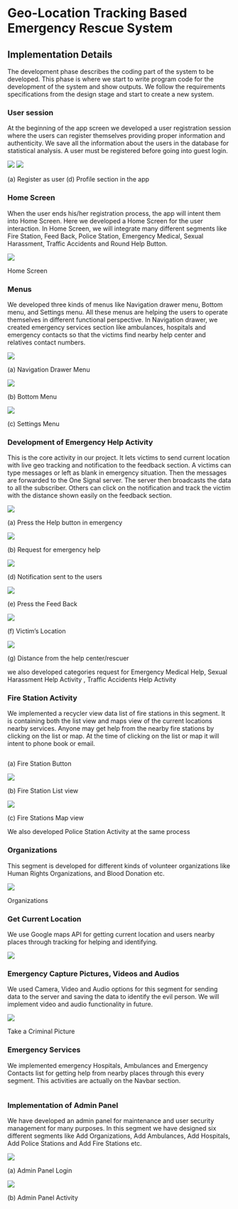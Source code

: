 # Geo-Location Tracking Based Emergency Rescue System
## Implementation Details
The development phase describes the coding part of the system to be developed. This phase is where we start to write program code for the development of the system and show outputs. We follow the requirements specifications from the design stage and start to create a new system. 

### User session 
At the beginning of the app screen we developed a user registration session where the users can register themselves providing proper information and authenticity. We save all the information about the users in the database for statistical analysis. A user must be registered before going into guest login.

![](https://github.com/smilesifat/SafeGuard/blob/master/images/register.png)    ![](https://github.com/smilesifat/SafeGuard/blob/master/images/profile.png)

(a) Register as user	                                                         (d) Profile section in the app

### Home Screen
When the user ends his/her registration process, the app will intent them into Home Screen. Here we developed a Home Screen for the user interaction. In Home Screen, we will integrate many different segments like Fire Station, Feed Back, Police Station, Emergency Medical, Sexual Harassment, Traffic Accidents and Round Help Button.
 
 ![](https://github.com/smilesifat/SafeGuard/blob/master/images/home.png)
 
Home Screen
### Menus
We developed three kinds of menus like Navigation drawer menu, Bottom menu, and Settings menu. All these menus are helping the users to operate themselves in different functional perspective. In Navigation drawer, we created emergency services section like ambulances, hospitals and emergency contacts so that the victims find nearby help center and relatives contact numbers. 

![](https://github.com/smilesifat/SafeGuard/blob/master/images/navigation_menu.png)

(a) Navigation Drawer Menu 		

![](https://github.com/smilesifat/SafeGuard/blob/master/images/bottom_menu.png)

(b) Bottom Menu	    

![](https://github.com/smilesifat/SafeGuard/blob/master/images/settings_menu.png)

(c) Settings Menu

### Development of Emergency Help Activity
This is the core activity in our project. It lets victims to send current location with live geo tracking and notification to the feedback section. A victims can type messages or left as blank in emergency situation. Then the messages are forwarded to the One Signal server. The server then broadcasts the data to all the subscriber. Others can click on the notification and track the victim with the distance shown easily on the feedback section.

![](https://github.com/smilesifat/SafeGuard/blob/master/images/help_button.png)
       
(a) Press the Help button in emergency 	

![](https://github.com/smilesifat/SafeGuard/blob/master/images/help_request.png)

(b) Request for emergency help

![](https://github.com/smilesifat/SafeGuard/blob/master/images/help_notification.png)

(d) Notification sent to the users

![](https://github.com/smilesifat/SafeGuard/blob/master/images/feedback.png)

(e) Press the Feed Back	  

![](https://github.com/smilesifat/SafeGuard/blob/master/images/help_location.png)

(f) Victim’s Location	

![](https://github.com/smilesifat/SafeGuard/blob/master/images/help_distance.png)

(g) Distance from the help center/rescuer

we also developed categories request for Emergency Medical Help,  Sexual Harassment Help Activity , Traffic Accidents Help Activity

### Fire Station Activity
We implemented a recycler view data list of fire stations in this segment. It is containing both the list view and maps view of the current locations nearby services. Anyone may get help from the nearby fire stations by clicking on the list or map. At the time of clicking on the list or map it will intent to phone book or email.

![]()

(a) Fire Station Button 

![](https://github.com/smilesifat/SafeGuard/blob/master/images/firestation_list.png)

(b) Fire Station List view 	

![](https://github.com/smilesifat/SafeGuard/blob/master/images/firestation_maps.png)

(c) Fire Stations Map view

We also developed Police Station Activity at the same process

### Organizations
This segment is developed for different kinds of volunteer organizations like Human Rights Organizations, and Blood Donation etc. 

![](https://github.com/smilesifat/SafeGuard/blob/master/images/organizations.png)

Organizations

### Get Current Location
We use Google maps API for getting current location and users nearby places through tracking for helping and identifying.
 
 ![](https://github.com/smilesifat/SafeGuard/blob/master/images/current_location.png)
 
### Emergency Capture Pictures, Videos and Audios
We used Camera, Video and Audio options for this segment for sending data to the server and saving the data to identify the evil person. We will implement video and audio functionality in future.

![](https://github.com/smilesifat/SafeGuard/blob/master/images/capture.png)

Take a Criminal Picture 	 

### Emergency Services 
We implemented emergency Hospitals, Ambulances and Emergency Contacts list for getting help from nearby places through this every segment. This activities are actually on the Navbar section.

![]()

### Implementation of Admin Panel
We have developed an admin panel for maintenance and user security management for many purposes. In this segment we have designed six different segments like Add Organizations, Add Ambulances, Add Hospitals, Add Police Stations and Add Fire Stations etc.
  					 
![](https://github.com/smilesifat/SafeGuard/blob/master/images/admin_login.png)
        
(a) Admin Panel Login 

![](https://github.com/smilesifat/SafeGuard/blob/master/images/admin_panel.png)

(b) Admin Panel Activity

